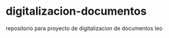 digitalizacion-documentos
=========================

repositorio para proyecto de digitalizacion de documentos leo

